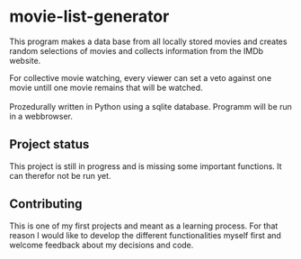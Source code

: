 # movie-list-generator
This program makes a data base from all locally stored movies and creates random selections of movies and collects information from the IMDb website. <br>

For collective movie watching, every viewer can set a veto against one movie untill one movie remains that will be watched. 
<br><br>Prozedurally written in Python using a sqlite database. Programm will be run in a webbrowser.  

## Project status

This project is still in progress and is missing some important functions. It can therefor not be run yet. 

## Contributing

This is one of my first projects and meant as a learning process. For that reason I would like to develop the different functionalities myself first and welcome feedback about my decisions and code.
